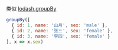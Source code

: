 类似 [lodash.groupBy](https://lodash.com/docs/4.17.15#groupBy)

``` js
groupBy([
  { id: 1, name: '山月', sex: 'male' },
  { id: 2, name: '张三', sex: 'female' },
  { id: 3, name: '李四', sex: 'female' }
], x => x.sex)
```